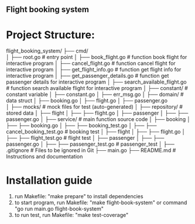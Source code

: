 ## Flight booking system ##

# Project Structure:

flight_booking_system/
├── cmd/                        
│ ├── root.go                       # entry point
│ ├── book_flight.go                # function book flight for interactive program
│ ├── cancel_flight.go              # function cancel flight for interactive program
│ ├── get_flight_info.go            # function get flight info for interactive program
│ ├── get_passenger_details.go      # function get passenger details for interactive program
│ ├── search_available_flight.go    # function search available flight for interactive program
│
├── constant/                       # constant variable
│ ├── constant.go
│ ├── err_msg.go
│
├── domain/                         # data struct
│ ├── booking.go
│ ├── flight.go
│ ├── passenger.go  
│
├── mocks/                          # mock files for test (auto-generated)
│
├── repository/                     # stored data
│ ├── flight
│ ├── ├── flight.go
│ ├── passenger
│ ├── ├── passenger.go
│
├── service/                        # main function source code
│ ├── booking
│ ├── ├── booking.go
│ ├── ├── booking_test.go
│ ├── ├── cancel_booking_test.go    # booking test
│ ├── flight
│ ├── ├── flight.go
│ ├── ├── flight_test.go            # flight test
│ ├── passenger
│ ├── ├── passenger.go
│ ├── ├── passenger_test.go         # passenger_test
│
├── .gitignore # Files to be ignored in Git
├── main.go
├── README.md # Instructions and documentation

# Installation guide #

1. run Makefile: "make prepare" to install dependencies
2. to start program, run Makefile: "make flight-book-system" or command "go run main.go flight-book-system"
3. to run test, run Makefile: "make test-coverage"
